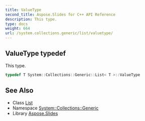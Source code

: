 ```yaml
---
title: ValueType
second_title: Aspose.Slides for C++ API Reference
description: This type.
type: docs
weight: 664
url: /system.collections.generic/list/valuetype/
---
```

## ValueType typedef


This type.

```cpp
typedef T System::Collections::Generic::List< T >::ValueType
```

## See Also

* Class [List](../)
* Namespace [System::Collections::Generic](../../)
* Library [Aspose.Slides](../../../)